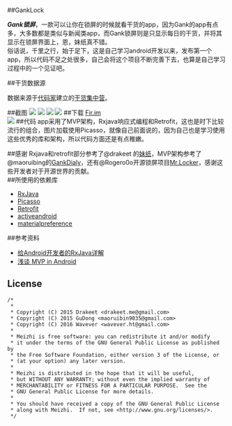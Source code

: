 ##GankLock

***Gank锁屏***，一款可以让你在锁屏的时候就看干货的app，因为Gank的app有点多，大多数都是类似与新闻类app，而Gank锁屏则是只显示每日的干货，并将其显示在锁屏界面上，恩，妹纸真不错。<br>
俗话说，千里之行，始于足下，这是自己学习android开发以来，发布第一个app，所以代码不足之处很多，自己会将这个项目不断完善下去，也算是自己学习过程中的一个见证吧。

##干货数据源

数据来源于[代码家](http://weibo.com/daimajia?from=usercardnew&refer_flag=0000020001_&is_all=1)建立的[干货集中营](http://gank.io/)。

##截图
![](http://ww2.sinaimg.cn/large/ace35ee1gw1f1ynmmkadhj207i0dcq3x.jpg)
![](http://ww2.sinaimg.cn/large/ace35ee1gw1f1ynnndoc2j207i0dcq3u.jpg)
![](http://ww2.sinaimg.cn/large/ace35ee1gw1f1ynnw6hdsj207i0dcwf8.jpg)
![](http://ww3.sinaimg.cn/large/ace35ee1gw1f1yno27j3cj207i0dcmxx.jpg)
##下载
[Fir.im](http://fir.im/ganklock)<br>
![](http://ww2.sinaimg.cn/large/ace35ee1gw1f1ylxqhxidj205l05c3yr.jpg)
##代码
app采用了MVP架构，Rxjava响应式编程和Retrofit，这也是时下比较流行的组合，图片加载使用Picasso，就像自己前面说的，因为自己也是学习使用这些优秀的库和架构，所以代码方面还是有点稚嫩。

##感谢
Rxjava和retrofit部分参考了@drakeet 的[妹纸](https://github.com/drakeet/Meizhi)，MVP架构参考了@maoruibing的[GankDialy](https://github.com/maoruibin/GankDaily)，还有@Rogero0o开源锁屏项目[Mr.Locker](https://github.com/Rogero0o/ScreenLocker)，感谢这些开发者对于开源世界的贡献。   
##所使用的依赖库   

* [RxJava](https://github.com/ReactiveX/RxJava) 
* [Picasso](https://github.com/square/picasso)
* [Retrofit](https://github.com/square/retrofit)
* [activeandroid](https://github.com/pardom/ActiveAndroid)
* [materialpreference](https://github.com/jenzz/Android-MaterialPreference)

##参考资料

* [给Android开发者的RxJava详解](http://gank.io/post/560e15be2dca930e00da1083)
* [浅谈 MVP in Android](http://blog.csdn.net/lmj623565791/article/details/46596109)


## License

    /*
     *      
     * Copyright (C) 2015 Drakeet <drakeet.me@gmail.com>
     * Copyright (C) 2015 GuDong <maoruibin9035@gmail.com>
     * Copyright (C) 2016 Wavever <wavever.ht@gmail.com> 
     *
     * Meizhi is free software: you can redistribute it and/or modify
     * it under the terms of the GNU General Public License as published by
     * the Free Software Foundation, either version 3 of the License, or
     * (at your option) any later version.
     *
     * Meizhi is distributed in the hope that it will be useful,
     * but WITHOUT ANY WARRANTY; without even the implied warranty of
     * MERCHANTABILITY or FITNESS FOR A PARTICULAR PURPOSE.  See the
     * GNU General Public License for more details.
     *
     * You should have received a copy of the GNU General Public License
     * along with Meizhi.  If not, see <http://www.gnu.org/licenses/>.
     */

